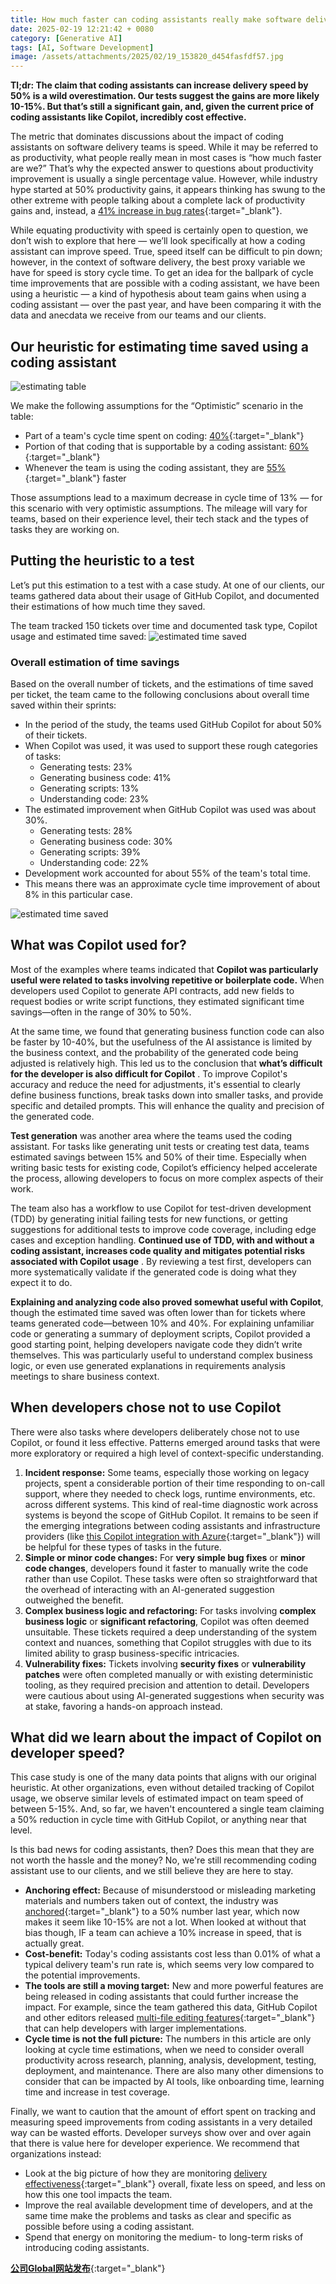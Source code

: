 ```yaml
---
title: How much faster can coding assistants really make software delivery?
date: 2025-02-19 12:21:42 + 0080
category: [Generative AI]
tags: [AI, Software Development]
image: /assets/attachments/2025/02/19_153820_d454fasfdf57.jpg
---
```


**Tl;dr: The claim that coding assistants can increase delivery speed by 50% is a wild overestimation. Our tests suggest the gains are more likely 10-15%. But that’s still a significant gain, and, given the current price of coding assistants like Copilot, incredibly cost effective.**

The metric that dominates discussions about the impact of coding assistants on software delivery teams is speed. While it may be referred to as productivity, what people really mean in most cases is “how much faster are we?” That’s why the expected answer to questions about productivity improvement is usually a single percentage value. However, while industry hype started at 50% productivity gains, it appears thinking has swung to the other extreme with people talking about a complete lack of productivity gains and, instead, a [41% increase in bug rates](https://resources.uplevelteam.com/gen-ai-for-coding){:target="_blank"}.

While equating productivity with speed is certainly open to question, we don’t wish to explore that here — we’ll look specifically at how a coding assistant can improve speed. True, speed itself can be difficult to pin down; however, in the context of software delivery, the best proxy variable we have for speed is story cycle time. To get an idea for the ballpark of cycle time improvements that are possible with a coding assistant, we have been using a heuristic — a kind of hypothesis about team gains when using a coding assistant — over the past year, and have been comparing it with the data and anecdata we receive from our teams and our clients.

## Our heuristic for estimating time saved using a coding assistant
![estimating table](/assets/attachments/2025/02/19_130932_65e91kltg01.webp)

We make the following assumptions for the “Optimistic” scenario in the table:

* Part of a team's cycle time spent on coding: [40%](https://github.blog/2023-06-13-survey-reveals-ais-impact-on-the-developer-experience/){:target="_blank"}
* Portion of that coding that is supportable by a coding assistant: [60%](https://github.blog/2023-02-14-github-copilot-now-has-a-better-ai-model-and-new-capabilities/){:target="_blank"}
* Whenever the team is using the coding assistant, they are [55%](https://github.blog/2022-09-07-research-quantifying-github-copilots-impact-on-developer-productivity-and-happiness/){:target="_blank"} faster

Those assumptions lead to a maximum decrease in cycle time of 13% — for this scenario with very optimistic assumptions. The mileage will vary for teams, based on their experience level, their tech stack and the types of tasks they are working on.

## Putting the heuristic to a test

Let’s put this estimation to a test with a case study. At one of our clients, our teams gathered data about their usage of GitHub Copilot, and documented their estimations of how much time they saved.

The team tracked 150 tickets over time and documented task type, Copilot usage and estimated time saved:
![estimated time saved](/assets/attachments/2025/02/19_130926_f97f1dhxa50.webp)

### Overall estimation of time savings

Based on the overall number of tickets, and the estimations of time saved per ticket, the team came to the following conclusions about overall time saved within their sprints:

* In the period of the study, the teams used GitHub Copilot for about 50% of their tickets.
* When Copilot was used, it was used to support these rough categories of tasks:
  * Generating tests: 23%
  * Generating business code: 41%
  * Generating scripts: 13%
  * Understanding code: 23%
* The estimated improvement when GitHub Copilot was used was about 30%.
  * Generating tests: 28%
  * Generating business code: 30%
  * Generating scripts: 39%
  * Understanding code: 22%
* Development work accounted for about 55% of the team's total time.
* This means there was an approximate cycle time improvement of about 8% in this particular case.

![estimated time saved](/assets/attachments/2025/02/19_130937_9eb51if2q92.webp)

## What was Copilot used for?

Most of the examples where teams indicated that **Copilot was particularly useful were related to tasks involving repetitive or boilerplate code.** When developers used Copilot to generate API contracts, add new fields to request bodies or write script functions, they estimated significant time savings—often in the range of 30% to 50%.

At the same time, we found that generating business function code can also be faster by 10-40%, but the usefulness of the AI assistance is limited by the business context, and the probability of the generated code being adjusted is relatively high. This led us to the conclusion that **what’s difficult for the developer is also difficult for Copilot** . To improve Copilot's accuracy and reduce the need for adjustments, it's essential to clearly define business functions, break tasks down into smaller tasks, and provide specific and detailed prompts. This will enhance the quality and precision of the generated code.

**Test generation** was another area where the teams used the coding assistant. For tasks like generating unit tests or creating test data, teams estimated savings between 15% and 50% of their time. Especially when writing basic tests for existing code, Copilot’s efficiency helped accelerate the process, allowing developers to focus on more complex aspects of their work.

The team also has a workflow to use Copilot for test-driven development (TDD) by generating initial failing tests for new functions, or getting suggestions for additional tests to improve code coverage, including edge cases and exception handling. **Continued use of TDD, with and without a coding assistant, increases code quality and mitigates potential risks associated with Copilot usage** . By reviewing a test first, developers can more systematically validate if the generated code is doing what they expect it to do.

**Explaining and analyzing code also proved somewhat useful with Copilot**, though the estimated time saved was often lower than for tickets where teams generated code—between 10% and 40%. For explaining unfamiliar code or generating a summary of deployment scripts, Copilot provided a good starting point, helping developers navigate code they didn’t write themselves. This was particularly useful to understand complex business logic, or even use generated explanations in requirements analysis meetings to share business context.

## When developers chose not to use Copilot

There were also tasks where developers deliberately chose not to use Copilot, or found it less effective. Patterns emerged around tasks that were more exploratory or required a high level of context-specific understanding.

1. **Incident response:** Some teams, especially those working on legacy projects, spent a considerable portion of their time responding to on-call support, where they needed to check logs, runtime environments, etc. across different systems. This kind of real-time diagnostic work across systems is beyond the scope of GitHub Copilot. It remains to be seen if the emerging integrations between coding assistants and infrastructure providers (like [this Copilot integration with Azure](https://marketplace.visualstudio.com/items?itemName=ms-azuretools.vscode-azure-github-copilot){:target="_blank"}) will be helpful for these types of tasks in the future.
2. **Simple or minor code changes:** For **very simple bug fixes** or **minor code changes**, developers found it faster to manually write the code rather than use Copilot. These tasks were often so straightforward that the overhead of interacting with an AI-generated suggestion outweighed the benefit.
3. **Complex business logic and refactoring:** For tasks involving **complex business logic** or **significant refactoring**, Copilot was often deemed unsuitable. These tickets required a deep understanding of the system context and nuances, something that Copilot struggles with due to its limited ability to grasp business-specific intricacies.
4. **Vulnerability fixes:** Tickets involving **security fixes** or **vulnerability patches** were often completed manually or with existing deterministic tooling, as they required precision and attention to detail. Developers were cautious about using AI-generated suggestions when security was at stake, favoring a hands-on approach instead.

## What did we learn about the impact of Copilot on developer speed?

This case study is one of the many data points that aligns with our original heuristic. At other organizations, even without detailed tracking of Copilot usage, we observe similar levels of estimated impact on team speed of between 5-15%. And, so far, we haven't encountered a single team claiming a 50% reduction in cycle time with GitHub Copilot, or anything near that level.

Is this bad news for coding assistants, then? Does this mean that they are not worth the hassle and the money? No, we're still recommending coding assistant use to our clients, and we still believe they are here to stay.

* **Anchoring effect:** Because of misunderstood or misleading marketing materials and numbers taken out of context, the industry was [anchored](https://en.wikipedia.org/wiki/Anchoring_effect){:target="_blank"} to a 50% number last year, which now makes it seem like 10-15% are not a lot. When looked at without that bias though, IF a team can achieve a 10% increase in speed, that is actually great.
* **Cost-benefit:** Today's coding assistants cost less than 0.01% of what a typical delivery team's run rate is, which seems very low compared to the potential improvements.
* **The tools are still a moving target:** New and more powerful features are being released in coding assistants that could further increase the impact. For example, since the team gathered this data, GitHub Copilot and other editors released [multi-file editing features](https://martinfowler.com/articles/exploring-gen-ai.html#memo-11){:target="_blank"} that can help developers with larger implementations.
* **Cycle time is not the full picture:** The numbers in this article are only looking at cycle time estimations, when we need to consider overall productivity across research, planning, analysis, development, testing, deployment, and maintenance. There are also many other dimensions to consider that can be impacted by AI tools, like onboarding time, learning time and increase in test coverage.

Finally, we want to caution that the amount of effort spent on tracking and measuring speed improvements from coding assistants in a very detailed way can be wasted efforts. Developer surveys show over and over again that there is value here for developer experience. We recommend that organizations instead:

* Look at the big picture of how they are monitoring [delivery effectiveness](https://martinfowler.com/articles/developer-effectiveness.html){:target="_blank"} overall, fixate less on speed, and less on how this one tool impacts the team.
* Improve the real available development time of developers, and at the same time make the problems and tasks as clear and specific as possible before using a coding assistant.
* Spend that energy on monitoring the medium- to long-term risks of introducing coding assistants.

[**公司Global网站发布**](https://www.thoughtworks.com/en-sg/insights/blog/generative-ai/how-faster-coding-assistants-software-delivery){:target="_blank"}

